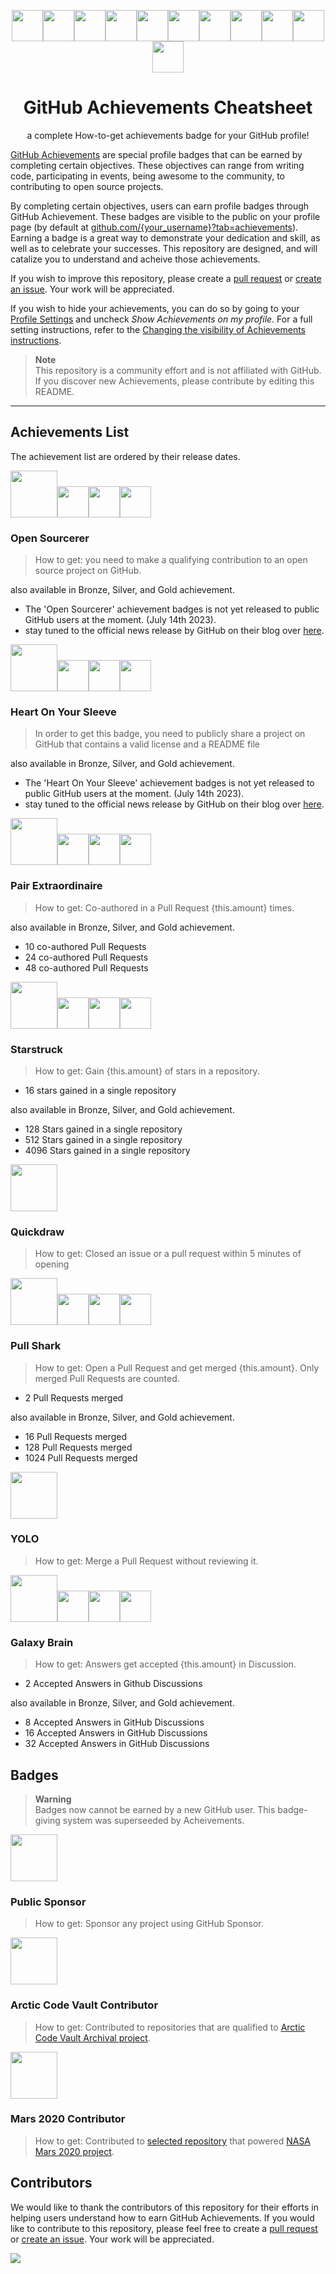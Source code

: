 <p align="center"><img src="./img/open-sourcerer/open-sourcerer-default.png" height="50px" width="50px"><img src="./img/heart-on-your-sleeve/heart-on-your-sleeve-default.png" height="50px" width="50px"><img src="./img/pair-extraordinaire/pair-extraordinaire-default.png" height="50px" width="50px"><img src="./img/starstruck/starstruck-default.png" height="50px" width="50px"><img src="./img/quickdraw/quickdraw-default.png" height="50px" width="50px"><img src="./img/pull-shark/pull-shark-default.png" height="50px" width="50px"><img src="./img/yolo/yolo-default.png" height="50px" width="50px"><img src="./img/galaxy-brain/galaxy-brain-default.png" height="50px" width="50px"><img src="./img/public-sponsor/public-sponsor-default.png" height="50px" weight="50px"><img src="./img/arctic-code-vault/arctic-code-vault-contributor-default.png" height="50px" weight="50px"><img src="./img/mars-2020-contributor/mars-2020-contributor-default.png" height="50px" weight="50px">
</p >

<div>
<h1 align="center">GitHub Achievements Cheatsheet</h1>
<p align="center">a complete How-to-get achievements badge for your GitHub profile!</p>
</div>

[GitHub Achievements](https://github.blog/2022-06-09-introducing-achievements-recognizing-the-many-stages-of-a-developers-coding-journey/) are special profile badges that can be earned by completing certain objectives. These objectives can range from writing code, participating in events, being awesome to the community, to contributing to open source projects.

By completing certain objectives, users can earn profile badges through GitHub Achievement. These badges are visible to the public on your profile page (by default at [github.com/{your_username}?tab=achievements](http://github.com/sagelga?tab=achievements)). Earning a badge is a great way to demonstrate your dedication and skill, as well as to celebrate your successes. This repository are designed, and will catalize you to understand and acheive those achievements.

If you wish to improve this repository, please create a [pull request](https://github.com/sagelga/github-achievement-cheatsheet/pulls) or [create an issue](https://github.com/sagelga/github-achievement-cheatsheet/issues). Your work will be appreciated.

If you wish to hide your achievements, you can do so by going to your [Profile Settings](https://github.com/settings) and uncheck _Show Achievements on my profile_. For a full setting instructions, refer to the [Changing the visibility of Achievements instructions](https://docs.github.com/en/account-and-profile/setting-up-and-managing-your-github-profile/managing-contribution-settings-on-your-profile/showing-your-private-contributions-and-achievements-on-your-profile#changing-the-visibility-of-achievements).

> **Note**<br/>
> This repository is a community effort and is not affiliated with GitHub. If you discover new Achievements, please contribute by editing this README.

---

## Achievements List

The achievement list are ordered by their release dates.

<img src="./img/open-sourcerer/open-sourcerer-default.png" height="75px" width="75px"><img src="./img/open-sourcerer/open-sourcerer-bronze.png" height="50px" width="50px"><img src="./img/open-sourcerer/open-sourcerer-silver.png" height="50px" width="50px"><img src="./img/open-sourcerer/open-sourcerer-gold.png" height="50px" width="50px">

### Open Sourcerer

> How to get: you need to make a qualifying contribution to an open source project on GitHub.

also available in Bronze, Silver, and Gold achievement.

- The 'Open Sourcerer' achievement badges is not yet released to public GitHub users at the moment. (July 14th 2023).
- stay tuned to the official news release by GitHub on their blog over <a href="https://github.blog/" rel="nofollow">here</a>.

<img src="./img/heart-on-your-sleeve/heart-on-your-sleeve-default.png" height="75px" width="75px"><img src="./img/heart-on-your-sleeve/heart-on-your-sleeve-bronze.png" height="50px" width="50px"><img src="./img/heart-on-your-sleeve/heart-on-your-sleeve-silver.png" height="50px" width="50px"><img src="./img/heart-on-your-sleeve/heart-on-your-sleeve-gold.png" height="50px" width="50px">

### Heart On Your Sleeve

> In order to get this badge, you need to publicly share a project on GitHub that contains a valid license and a README file

also available in Bronze, Silver, and Gold achievement.

- The 'Heart On Your Sleeve' achievement badges is not yet released to public GitHub users at the moment. (July 14th 2023).
- stay tuned to the official news release by GitHub on their blog over <a href="https://github.blog/" rel="nofollow">here</a>.

<img src="./img/pair-extraordinaire/pair-extraordinaire-default.png" height="75px" width="75px"><img src="./img/pair-extraordinaire/pair-extraordinaire-bronze.png" height="50px" width="50px"><img src="./img/pair-extraordinaire/pair-extraordinaire-silver.png" height="50px" width="50px"><img src="./img/pair-extraordinaire/pair-extraordinaire-gold.png" height="50px" width="50px">

### Pair Extraordinaire

> How to get: Co-authored in a Pull Request {this.amount} times.

also available in Bronze, Silver, and Gold achievement.

-   10 co-authored Pull Requests
-   24 co-authored Pull Requests
-   48 co-authored Pull Requests

<img src="./img/starstruck/starstruck-default.png" height="75px" width="75px"><img src="./img/starstruck/starstruck-bronze.png" height="50px" width="50px"><img src="./img/starstruck/starstruck-silver.png" height="50px" width="50px"><img src="./img/starstruck/starstruck-gold.png" height="50px" width="50px">

### Starstruck

> How to get: Gain {this.amount} of stars in a repository.

-   16 stars gained in a single repository

also available in Bronze, Silver, and Gold achievement.

-   128 Stars gained in a single repository
-   512 Stars gained in a single repository
-   4096 Stars gained in a single repository

<img src="./img/quickdraw/quickdraw-default.png" height="75px" width="75px">

### Quickdraw

> How to get: Closed an issue or a pull request within 5 minutes of opening

<img src="./img/pull-shark/pull-shark-default.png" height="75px" width="75px"><img src="./img/pull-shark/pull-shark-bronze.png" height="50px" width="50px"><img src="./img/pull-shark/pull-shark-silver.png" height="50px" width="50px"><img src="./img/pull-shark/pull-shark-gold.png" height="50px" width="50px">

### Pull Shark

> How to get: Open a Pull Request and get merged {this.amount}. Only merged Pull Requests are counted.

-   2 Pull Requests merged

also available in Bronze, Silver, and Gold achievement.

-   16 Pull Requests merged
-   128 Pull Requests merged
-   1024 Pull Requests merged

<img src="./img/yolo/yolo-default.png" height="75px" width="75px">

### YOLO

> How to get: Merge a Pull Request without reviewing it.

<img src="./img/galaxy-brain/galaxy-brain-default.png" height="75px" width="75px"><img src="./img/galaxy-brain/galaxy-brain-bronze.png" height="50px" width="50px"><img src="./img/galaxy-brain/galaxy-brain-silver.png" height="50px" width="50px"><img src="./img/galaxy-brain/galaxy-brain-gold.png" height="50px" width="50px">

### Galaxy Brain

> How to get: Answers get accepted {this.amount} in Discussion.

-   2 Accepted Answers in Github Discussions

also available in Bronze, Silver, and Gold achievement.

-   8 Accepted Answers in GitHub Discussions
-   16 Accepted Answers in GitHub Discussions
-   32 Accepted Answers in GitHub Discussions

## Badges

> **Warning**<br>
> Badges now cannot be earned by a new GitHub user. This badge-giving system was superseeded by Acheivements.

<img src="./img/public-sponsor/public-sponsor-default.png" height="75px" weight="75px">

### Public Sponsor

> How to get: Sponsor any project using GitHub Sponsor.

<img src="./img/arctic-code-vault/arctic-code-vault-contributor-default.png" height="75px" weight="75px">

### Arctic Code Vault Contributor

> How to get: Contributed to repositories that are qualified to [Arctic Code Vault Archival project](https://archiveprogram.github.com/).

<img src="./img/mars-2020-contributor/mars-2020-contributor-default.png" height="75px" weight="75px">

### Mars 2020 Contributor

> How to get: Contributed to [selected repository](https://docs.github.com/en/account-and-profile/setting-up-and-managing-your-github-profile/customizing-your-profile/personalizing-your-profile#displaying-badges-on-your-profile) that powered [NASA Mars 2020 project](https://github.com/readme/featured/nasa-ingenuity-helicopter).

## Contributors

We would like to thank the contributors of this repository for their efforts in helping users understand how to earn GitHub Achievements. If you would like to contribute to this repository, please feel free to create a [pull request](https://github.com/sagelga/github-achievement-cheatsheet/pulls) or [create an issue](https://github.com/sagelga/github-achievement-cheatsheet/issues). Your work will be appreciated.

<a href="https://github.com/sagelga/github-achievement-cheatsheet/graphs/contributors">
  <img src="https://contrib.rocks/image?repo=sagelga/github-achievement-cheatsheet" />
</a>
